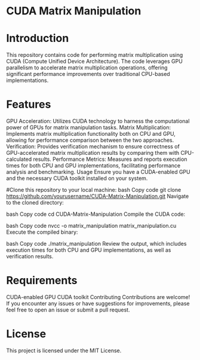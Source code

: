 # CUDA Matrix Manipulation

# Introduction
This repository contains code for performing matrix multiplication using CUDA (Compute Unified Device Architecture). The code leverages GPU parallelism to accelerate matrix multiplication operations, offering significant performance improvements over traditional CPU-based implementations.

# Features
GPU Acceleration: Utilizes CUDA technology to harness the computational power of GPUs for matrix manipulation tasks.
Matrix Multiplication: Implements matrix multiplication functionality both on CPU and GPU, allowing for performance comparison between the two approaches.
Verification: Provides verification mechanism to ensure correctness of GPU-accelerated matrix multiplication results by comparing them with CPU-calculated results.
Performance Metrics: Measures and reports execution times for both CPU and GPU implementations, facilitating performance analysis and benchmarking.
Usage
Ensure you have a CUDA-enabled GPU and the necessary CUDA toolkit installed on your system.

#Clone this repository to your local machine:
bash
Copy code
git clone https://github.com/yourusername/CUDA-Matrix-Manipulation.git
Navigate to the cloned directory:

bash
Copy code
cd CUDA-Matrix-Manipulation
Compile the CUDA code:

bash
Copy code
nvcc -o matrix_manipulation matrix_manipulation.cu
Execute the compiled binary:

bash
Copy code
./matrix_manipulation
Review the output, which includes execution times for both CPU and GPU implementations, as well as verification results.

# Requirements
CUDA-enabled GPU
CUDA toolkit
Contributing
Contributions are welcome! If you encounter any issues or have suggestions for improvements, please feel free to open an issue or submit a pull request.

# License

This project is licensed under the MIT License.
